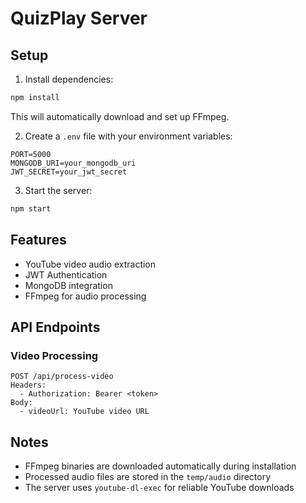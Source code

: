 # QuizPlay Server

## Setup

1. Install dependencies:
```bash
npm install
```
This will automatically download and set up FFmpeg.

2. Create a `.env` file with your environment variables:
```
PORT=5000
MONGODB_URI=your_mongodb_uri
JWT_SECRET=your_jwt_secret
```

3. Start the server:
```bash
npm start
```

## Features

- YouTube video audio extraction
- JWT Authentication
- MongoDB integration
- FFmpeg for audio processing

## API Endpoints

### Video Processing
```
POST /api/process-video
Headers:
  - Authorization: Bearer <token>
Body:
  - videoUrl: YouTube video URL
```

## Notes

- FFmpeg binaries are downloaded automatically during installation
- Processed audio files are stored in the `temp/audio` directory
- The server uses `youtube-dl-exec` for reliable YouTube downloads

